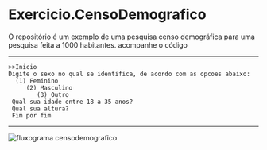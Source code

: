 # Exercicio.CensoDemografico
O repositório é um exemplo de uma pesquisa censo demográfica para uma pesquisa feita a 1000 habitantes. acompanhe o código
**************************************

    >>Inicio
    Digite o sexo no qual se identifica, de acordo com as opcoes abaixo:
      (1) Feminino
         (2) Masculino
            (3) Outro
     Qual sua idade entre 18 a 35 anos?
     Qual sua altura?
     Fim por fim
 *************************************
 ![fluxograma censodemografico](https://user-images.githubusercontent.com/99374140/169678202-5e3f87aa-2b55-4e4f-b123-8610f8827b11.png)
